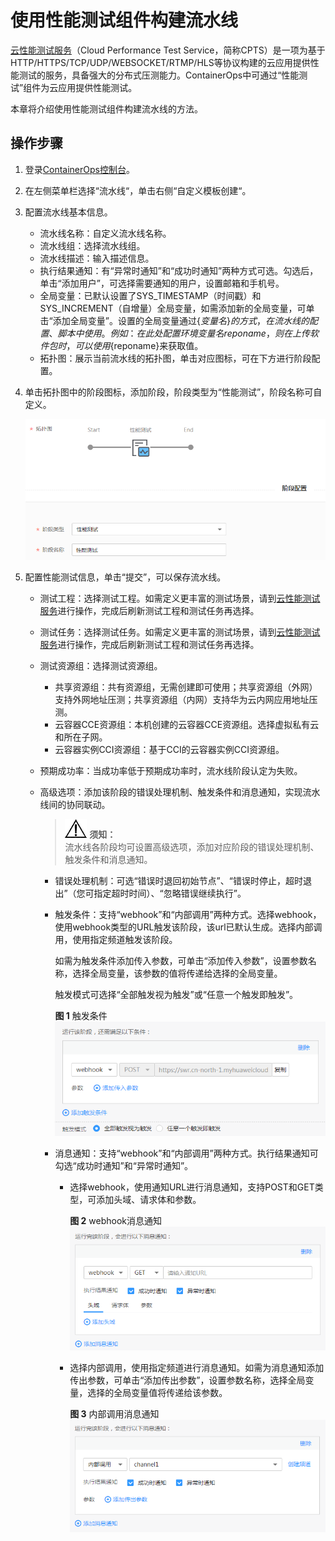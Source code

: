 # 使用性能测试组件构建流水线<a name="ops_01_0023"></a>

[云性能测试服务](https://support.huaweicloud.com/productdesc-cpts/cpts_productdesc_0001.html)（Cloud Performance Test Service，简称CPTS）是一项为基于HTTP/HTTPS/TCP/UDP/WEBSOCKET/RTMP/HLS等协议构建的云应用提供性能测试的服务，具备强大的分布式压测能力。ContainerOps中可通过“性能测试”组件为云应用提供性能测试。

本章将介绍使用性能测试组件构建流水线的方法。

## 操作步骤<a name="section1938117542552"></a>

1.  登录[ContainerOps控制台](https://console.huaweicloud.com/swr/containerops/)。
2.  在左侧菜单栏选择“流水线“，单击右侧“自定义模板创建“。
3.  配置流水线基本信息。
    -   流水线名称：自定义流水线名称。
    -   流水线组：选择流水线组。
    -   流水线描述：输入描述信息。
    -   执行结果通知：有“异常时通知”和“成功时通知”两种方式可选。勾选后，单击“添加用户”，可选择需要通知的用户，设置邮箱和手机号。
    -   全局变量：已默认设置了SYS\_TIMESTAMP（时间戳）和SYS\_INCREMENT（自增量）全局变量，如需添加新的全局变量，可单击“添加全局变量”。设置的全局变量通过$\{变量名\}的方式，在流水线的配置、脚本中使用。例如：在此处配置环境变量名reponame，则在上传软件包时，可以使用$\{reponame\}来获取值。
    -   拓扑图：展示当前流水线的拓扑图，单击对应图标，可在下方进行阶段配置。


1.  单击拓扑图中的阶段图标，添加阶段，阶段类型为“性能测试”，阶段名称可自定义。

    ![](figures/cpts.png)

2.  配置性能测试信息，单击“提交”，可以保存流水线。
    -   测试工程：选择测试工程。如需定义更丰富的测试场景，请到[云性能测试服务](https://console.huaweicloud.com/cpts/#/projects)进行操作，完成后刷新测试工程和测试任务再选择。
    -   测试任务：选择测试任务。如需定义更丰富的测试场景，请到[云性能测试服务](https://console.huaweicloud.com/cpts/#/projects)进行操作，完成后刷新测试工程和测试任务再选择。
    -   测试资源组：选择测试资源组。
        -   共享资源组：共有资源组，无需创建即可使用；共享资源组（外网）支持外网地址压测；共享资源组（内网）支持华为云内网应用地址压测。
        -   云容器CCE资源组：本机创建的云容器CCE资源组。选择虚拟私有云和所在子网。
        -   云容器实例CCI资源组：基于CCI的云容器实例CCI资源组。

    -   预期成功率：当成功率低于预期成功率时，流水线阶段认定为失败。
    -   高级选项：添加该阶段的错误处理机制、触发条件和消息通知，实现流水线间的协同联动。

        >![](public_sys-resources/icon-notice.gif) **须知：**   
        >流水线各阶段均可设置高级选项，添加对应阶段的错误处理机制、触发条件和消息通知。  

        -   错误处理机制：可选“错误时退回初始节点”、“错误时停止，超时退出”（您可指定超时时间）、“忽略错误继续执行”。
        -   触发条件：支持“webhook”和“内部调用”两种方式。选择webhook，使用webhook类型的URL触发该阶段，该url已默认生成。选择内部调用，使用指定频道触发该阶段。

            如需为触发条件添加传入参数，可单击“添加传入参数”，设置参数名称，选择全局变量，该参数的值将传递给选择的全局变量。

            触发模式可选择“全部触发视为触发”或“任意一个触发即触发”。

            **图 1**  触发条件<a name="ops_01_0003_fig1196720504441"></a>  
            ![](figures/触发条件.png "触发条件")

        -   消息通知：支持“webhook”和“内部调用”两种方式。执行结果通知可勾选“成功时通知”和“异常时通知”。
            -   选择webhook，使用通知URL进行消息通知，支持POST和GET类型，可添加头域、请求体和参数。

                **图 2**  webhook消息通知<a name="ops_01_0003_fig2354244154614"></a>  
                ![](figures/webhook消息通知.png "webhook消息通知")

            -   选择内部调用，使用指定频道进行消息通知。如需为消息通知添加传出参数，可单击“添加传出参数”，设置参数名称，选择全局变量，选择的全局变量值将传递给该参数。

                **图 3**  内部调用消息通知<a name="ops_01_0003_fig468611316484"></a>  
                ![](figures/内部调用消息通知.png "内部调用消息通知")





